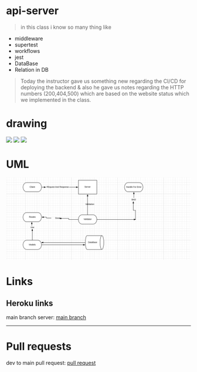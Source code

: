 # api-server

> in this class i know so many thing like 

+ middleware
+ supertest
+ workflows
+ jest
+ DataBase
+ Relation in DB

> Today the instructor gave us something new regarding the CI/CD for deploying the backend & also he gave us notes regarding the HTTP numbers (200,404,500) which are based on the website status which we implemented in the class.

 # drawing
 
![](https://github.com/LTUC/amman-javascript-401d13/blob/main/class-04/assets/one-to-many-table.png?raw=true)
![](https://github.com/LTUC/amman-javascript-401d13/blob/main/class-04/assets/rdb.png?raw=true)
![](https://github.com/LTUC/amman-javascript-401d13/blob/main/class-04/assets/nosql.png?raw=true)

# UML
![UML](./Lab3.png)


# Links
## Heroku links
main branch server: [main branch]()

***

# Pull requests
dev to main pull request: [pull request]()